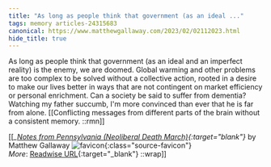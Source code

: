 ```yaml
---
title: "As long as people think that government (as an ideal ..."
tags: memory articles-24315683
canonical: https://www.matthewgallaway.com/2023/02/02112023.html
hide_title: true
---
```


As long as people think that government (as an ideal and an imperfect reality) is the enemy, we are doomed. Global warming and other problems are too complex to be solved without a collective action, rooted in a desire to make our lives better in ways that are not contingent on market efficiency or personal enrichment. Can a society be said to suffer from dementia? Watching my father succumb, I'm more convinced than ever that he is far from alone.
[[Conflicting messages from different parts of the brain without a consistent memory. ::rmn]]


[[<cite>_[Notes from Pennsylvania (Neoliberal Death March)](https://www.matthewgallaway.com/2023/02/02112023.html){:target="_blank"}_</cite> by Matthew Gallaway ![favicon](https://s2.googleusercontent.com/s2/favicons?domain=www.matthewgallaway.com){:class="source-favicon"}<br>
_More_: [Readwise URL](https://readwise.io/open/475036194){:target="_blank"}
::wrap]]